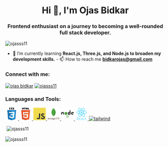 <h1 align="center">Hi 👋, I'm Ojas Bidkar</h1>
<h3 align="center">
  Frontend enthusiast on a journey to becoming a well-rounded full stack
  developer.
</h3>
<img
  align="right"
  src="https://user-images.githubusercontent.com/55389276/140866485-8fb1c876-9a8f-4d6a-98dc-08c4981eaf70.gif"
  alt=""
/>
<p align="left">
  <img
    src="https://komarev.com/ghpvc/?username=ojasss11&label=Profile%20views&color=0e75b6&style=flat"
    alt="ojasss11"
  />
</p>

- 🌱 I’m currently learning **React.js, Three.js, and Node.js to broaden my
development skills.** - 📫 How to reach me **bidkarojas@gmail.com**

<h3 align="left">Connect with me:</h3>
<p align="left">
  <a href="https://linkedin.com/in/ojas bidkar" target="blank"
    ><img
      align="center"
      src="https://www.linkedin.com/in/ojas-bidkar-17ba8927b/"
      alt="ojas bidkar"
      height="30"
      width="40"
  /></a>
  <a href="https://instagram.com/ojasss11" target="blank"
    ><img
      align="center"
      src="https://raw.githubusercontent.com/rahuldkjain/github-profile-readme-generator/master/src/images/icons/Social/instagram.svg"
      alt="ojasss11"
      height="30"
      width="40"
  /></a>
</p>

<h3 align="left">Languages and Tools:</h3>
<p align="left">
  <a href="https://www.w3schools.com/css/" target="_blank" rel="noreferrer">
    <img
      src="https://raw.githubusercontent.com/devicons/devicon/master/icons/css3/css3-original-wordmark.svg"
      alt="css3"
      width="40"
      height="40"
    />
  </a>
  <a href="https://www.w3.org/html/" target="_blank" rel="noreferrer">
    <img
      src="https://raw.githubusercontent.com/devicons/devicon/master/icons/html5/html5-original-wordmark.svg"
      alt="html5"
      width="40"
      height="40"
    />
  </a>
  <a
    href="https://developer.mozilla.org/en-US/docs/Web/JavaScript"
    target="_blank"
    rel="noreferrer"
  >
    <img
      src="https://raw.githubusercontent.com/devicons/devicon/master/icons/javascript/javascript-original.svg"
      alt="javascript"
      width="40"
      height="40"
    />
  </a>
  <a href="https://www.mongodb.com/" target="_blank" rel="noreferrer">
    <img
      src="https://raw.githubusercontent.com/devicons/devicon/master/icons/mongodb/mongodb-original-wordmark.svg"
      alt="mongodb"
      width="40"
      height="40"
    />
  </a>
  <a href="https://nodejs.org" target="_blank" rel="noreferrer">
    <img
      src="https://raw.githubusercontent.com/devicons/devicon/master/icons/nodejs/nodejs-original-wordmark.svg"
      alt="nodejs"
      width="40"
      height="40"
    />
  </a>
  <a href="https://reactjs.org/" target="_blank" rel="noreferrer">
    <img
      src="https://raw.githubusercontent.com/devicons/devicon/master/icons/react/react-original-wordmark.svg"
      alt="react"
      width="40"
      height="40"
    />
  </a>
  <a href="https://tailwindcss.com/" target="_blank" rel="noreferrer">
    <img
      src="https://www.vectorlogo.zone/logos/tailwindcss/tailwindcss-icon.svg"
      alt="tailwind"
      width="40"
      height="40"
    />
  </a>
</p>

<p>
  &nbsp;<img
    align="center"
    src="https://github-readme-stats.vercel.app/api?username=ojasss11&show_icons=true&locale=en"
    alt="ojasss11"
  />
</p>

<p>
  <img
    align="center"
    src="https://github-readme-streak-stats.herokuapp.com/?user=ojasss11&"
    alt="ojasss11"
  />
</p>
